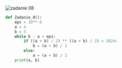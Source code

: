 <picture>
  <source srcset="../../srt/zbior_zadan/08.png" media="(prefers-color-scheme: light)">
  <source srcset="../../srt/zbior_zadan/black_08.png" media="(prefers-color-scheme: dark)">
  <img src="../../srt/zbior_zadan/black_08.png" alt="zadanie 08">
</picture>

```python
def Zadanie_8():
    eps = 10**-6
    a = 4
    b = 5
    while b - a > eps:
        if ((a + b) / 2) ** ((a + b) / 2) > 2024:
            b = (a + b) / 2
        else:
            a = (a + b) / 2
    print(a, b)



```

